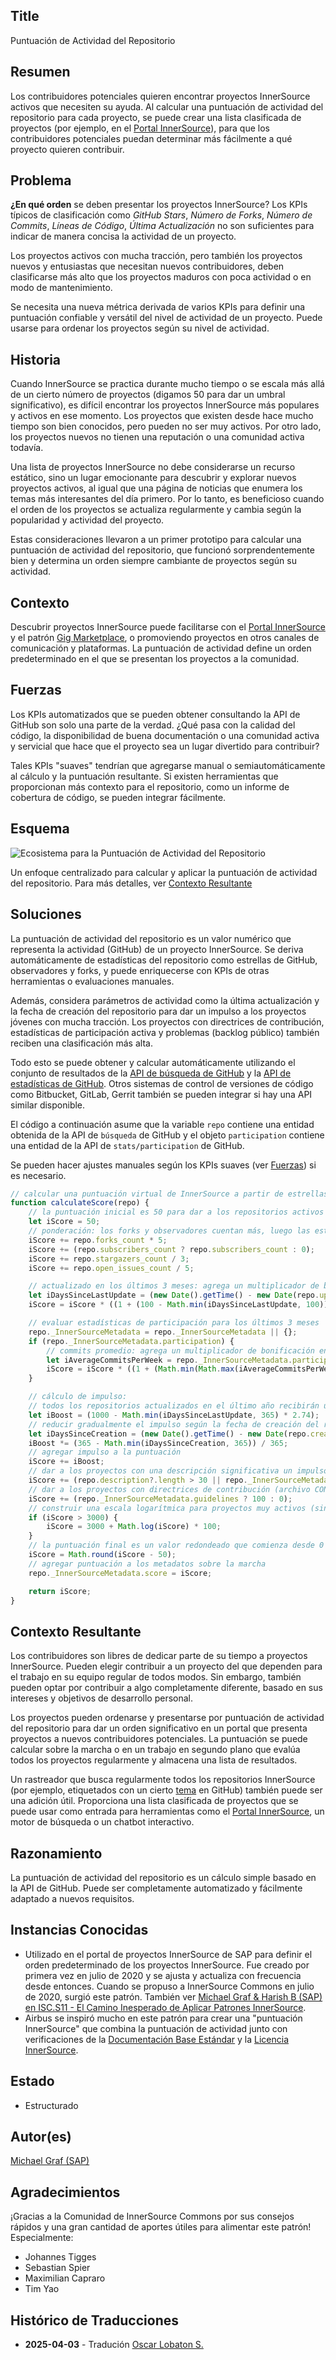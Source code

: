 ## Title

Puntuación de Actividad del Repositorio

## Resumen

Los contribuidores potenciales quieren encontrar proyectos InnerSource activos que necesiten su ayuda. Al calcular una puntuación de actividad del repositorio para cada proyecto, se puede crear una lista clasificada de proyectos (por ejemplo, en el [Portal InnerSource](innersource-portal.md)), para que los contribuidores potenciales puedan determinar más fácilmente a qué proyecto quieren contribuir.

## Problema

**¿En qué orden** se deben presentar los proyectos InnerSource? Los KPIs típicos de clasificación como *GitHub Stars*, *Número de Forks*, *Número de Commits*, *Líneas de Código*, *Última Actualización* no son suficientes para indicar de manera concisa la actividad de un proyecto.

Los proyectos activos con mucha tracción, pero también los proyectos nuevos y entusiastas que necesitan nuevos contribuidores, deben clasificarse más alto que los proyectos maduros con poca actividad o en modo de mantenimiento.

Se necesita una nueva métrica derivada de varios KPIs para definir una puntuación confiable y versátil del nivel de actividad de un proyecto. Puede usarse para ordenar los proyectos según su nivel de actividad.

## Historia

Cuando InnerSource se practica durante mucho tiempo o se escala más allá de un cierto número de proyectos (digamos 50 para dar un umbral significativo), es difícil encontrar los proyectos InnerSource más populares y activos en ese momento. Los proyectos que existen desde hace mucho tiempo son bien conocidos, pero pueden no ser muy activos. Por otro lado, los proyectos nuevos no tienen una reputación o una comunidad activa todavía.

Una lista de proyectos InnerSource no debe considerarse un recurso estático, sino un lugar emocionante para descubrir y explorar nuevos proyectos activos, al igual que una página de noticias que enumera los temas más interesantes del día primero. Por lo tanto, es beneficioso cuando el orden de los proyectos se actualiza regularmente y cambia según la popularidad y actividad del proyecto.

Estas consideraciones llevaron a un primer prototipo para calcular una puntuación de actividad del repositorio, que funcionó sorprendentemente bien y determina un orden siempre cambiante de proyectos según su actividad.

## Contexto

Descubrir proyectos InnerSource puede facilitarse con el [Portal InnerSource](innersource-portal.md) y el patrón [Gig Marketplace](gig-marketplace.md), o promoviendo proyectos en otros canales de comunicación y plataformas. La puntuación de actividad define un orden predeterminado en el que se presentan los proyectos a la comunidad.

## Fuerzas

Los KPIs automatizados que se pueden obtener consultando la API de GitHub son solo una parte de la verdad. ¿Qué pasa con la calidad del código, la disponibilidad de buena documentación o una comunidad activa y servicial que hace que el proyecto sea un lugar divertido para contribuir?

Tales KPIs "suaves" tendrían que agregarse manual o semiautomáticamente al cálculo y la puntuación resultante. Si existen herramientas que proporcionan más contexto para el repositorio, como un informe de cobertura de código, se pueden integrar fácilmente.

## Esquema

![Ecosistema para la Puntuación de Actividad del Repositorio](../../../assets/img/repository_activity_score.png)

Un enfoque centralizado para calcular y aplicar la puntuación de actividad del repositorio. Para más detalles, ver [Contexto Resultante](#contexto-resultante)

## Soluciones

La puntuación de actividad del repositorio es un valor numérico que representa la actividad (GitHub) de un proyecto InnerSource. Se deriva automáticamente de estadísticas del repositorio como estrellas de GitHub, observadores y forks, y puede enriquecerse con KPIs de otras herramientas o evaluaciones manuales.

Además, considera parámetros de actividad como la última actualización y la fecha de creación del repositorio para dar un impulso a los proyectos jóvenes con mucha tracción. Los proyectos con directrices de contribución, estadísticas de participación activa y problemas (backlog público) también reciben una clasificación más alta.

Todo esto se puede obtener y calcular automáticamente utilizando el conjunto de resultados de la [API de búsqueda de GitHub](https://docs.github.com/en/rest/search#search-repositories) y la [API de estadísticas de GitHub](https://docs.github.com/en/rest/metrics/statistics). Otros sistemas de control de versiones de código como Bitbucket, GitLab, Gerrit también se pueden integrar si hay una API similar disponible.

El código a continuación asume que la variable `repo` contiene una entidad obtenida de la API de `búsqueda` de GitHub y el objeto `participation` contiene una entidad de la API de `stats/participation` de GitHub.

Se pueden hacer ajustes manuales según los KPIs suaves (ver [Fuerzas](#fuerzas)) si es necesario.

``` javascript
// calcular una puntuación virtual de InnerSource a partir de estrellas, observadores, commits y problemas
function calculateScore(repo) {
    // la puntuación inicial es 50 para dar a los repositorios activos con bajos KPIs de GitHub (forks, observadores, estrellas) un mejor punto de partida
    let iScore = 50;
    // ponderación: los forks y observadores cuentan más, luego las estrellas, agregar una pequeña puntuación para problemas abiertos también
    iScore += repo.forks_count * 5;
    iScore += (repo.subscribers_count ? repo.subscribers_count : 0);
    iScore += repo.stargazers_count / 3;
    iScore += repo.open_issues_count / 5;

    // actualizado en los últimos 3 meses: agrega un multiplicador de bonificación entre 0..1 a la puntuación general (1 = actualizado hoy, 0 = actualizado hace más de 100 días)
    let iDaysSinceLastUpdate = (new Date().getTime() - new Date(repo.updated_at).getTime()) / 1000 / 86400;
    iScore = iScore * ((1 + (100 - Math.min(iDaysSinceLastUpdate, 100))) / 100);

    // evaluar estadísticas de participación para los últimos 3 meses
    repo._InnerSourceMetadata = repo._InnerSourceMetadata || {};
    if (repo._InnerSourceMetadata.participation) {
        // commits promedio: agrega un multiplicador de bonificación entre 0..1 a la puntuación general (1 = >10 commits por semana, 0 = menos de 3 commits por semana)
        let iAverageCommitsPerWeek = repo._InnerSourceMetadata.participation.slice(-13).reduce((a, b) => a + b) / 13;
        iScore = iScore * ((1 + (Math.min(Math.max(iAverageCommitsPerWeek - 3, 0), 7))) / 7);
    }

    // cálculo de impulso:
    // todos los repositorios actualizados en el último año recibirán un impulso máximo de 1000 que disminuye según los días desde la última actualización
    let iBoost = (1000 - Math.min(iDaysSinceLastUpdate, 365) * 2.74);
    // reducir gradualmente el impulso según la fecha de creación del repositorio para mezclar con estadísticas de "compromiso real"
    let iDaysSinceCreation = (new Date().getTime() - new Date(repo.created_at).getTime()) / 1000 / 86400;
    iBoost *= (365 - Math.min(iDaysSinceCreation, 365)) / 365;
    // agregar impulso a la puntuación
    iScore += iBoost;
    // dar a los proyectos con una descripción significativa un impulso estático de 50
    iScore += (repo.description?.length > 30 || repo._InnerSourceMetadata.motivation?.length > 30 ? 50 : 0);
    // dar a los proyectos con directrices de contribución (archivo CONTRIBUTING.md) un impulso estático de 100
    iScore += (repo._InnerSourceMetadata.guidelines ? 100 : 0);
    // construir una escala logarítmica para proyectos muy activos (sin límite pero estabilizándose alrededor de 5000)
    if (iScore > 3000) {
        iScore = 3000 + Math.log(iScore) * 100;
    }
    // la puntuación final es un valor redondeado que comienza desde 0 (restar el valor inicial)
    iScore = Math.round(iScore - 50);
    // agregar puntuación a los metadatos sobre la marcha
    repo._InnerSourceMetadata.score = iScore;

    return iScore;
}
```

## Contexto Resultante

Los contribuidores son libres de dedicar parte de su tiempo a proyectos InnerSource. Pueden elegir contribuir a un proyecto del que dependen para el trabajo en su equipo regular de todos modos. Sin embargo, también pueden optar por contribuir a algo completamente diferente, basado en sus intereses y objetivos de desarrollo personal.

Los proyectos pueden ordenarse y presentarse por puntuación de actividad del repositorio para dar un orden significativo en un portal que presenta proyectos a nuevos contribuidores potenciales. La puntuación se puede calcular sobre la marcha o en un trabajo en segundo plano que evalúa todos los proyectos regularmente y almacena una lista de resultados.

Un rastreador que busca regularmente todos los repositorios InnerSource (por ejemplo, etiquetados con un cierto [tema](https://github.com/topics) en GitHub) también puede ser una adición útil. Proporciona una lista clasificada de proyectos que se puede usar como entrada para herramientas como el [Portal InnerSource](innersource-portal.md), un motor de búsqueda o un chatbot interactivo.

## Razonamiento

La puntuación de actividad del repositorio es un cálculo simple basado en la API de GitHub. Puede ser completamente automatizado y fácilmente adaptado a nuevos requisitos.

## Instancias Conocidas

* Utilizado en el portal de proyectos InnerSource de SAP para definir el orden predeterminado de los proyectos InnerSource. Fue creado por primera vez en julio de 2020 y se ajusta y actualiza con frecuencia desde entonces. Cuando se propuso a InnerSource Commons en julio de 2020, surgió este patrón. También ver [Michael Graf & Harish B (SAP) en ISC.S11 - El Camino Inesperado de Aplicar Patrones InnerSource](https://www.youtube.com/watch?v=6r9QOw9dcQo&list=PLCH-i0B0otNQZQt_QzGR9Il_kE4C6cQRy&index=6).
* Airbus se inspiró mucho en este patrón para crear una "puntuación InnerSource" que combina la puntuación de actividad junto con verificaciones de la [Documentación Base Estándar](./base-documentation.md) y la [Licencia InnerSource](./innersource-license.md).

## Estado

* Estructurado

## Autor(es)

[Michael Graf (SAP)](mailto:mi.graf@sap.com)

## Agradecimientos

¡Gracias a la Comunidad de InnerSource Commons por sus consejos rápidos y una gran cantidad de aportes útiles para alimentar este patrón! Especialmente:

* Johannes Tigges
* Sebastian Spier
* Maximilian Capraro
* Tim Yao

## Histórico de Traducciones

- **2025-04-03** - Tradución [Oscar Lobaton S.](https://github.com/ovas04)

